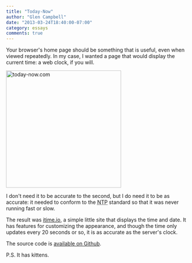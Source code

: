 ```yaml
---
title: "Today-Now"
author: "Glen Campbell"
date: "2013-03-24T18:40:00-07:00"
category: essays
comments: true
---
```


Your browser's home page should be something that is useful, even when
viewed repeatedly. In my case, I wanted a page that would display the
current time: a web clock, if you will.

<a href="http://www.flickr.com/photos/gecampbell/8589451624/" title="today-now.com by gecampbell, on Flickr"><img src="http://farm9.staticflickr.com/8377/8589451624_fef3f7b3ab_n.jpg" width="315" height="320" alt="today-now.com"></a>

I don't need it to be accurate to the second, but I do need it to be
as accurate: it needed to conform to the
<abbr title="Network Time Protocol">NTP</abbr> standard so that it was
never running fast or slow.

The result was [itime.io](http://itime.io), a simple little
site that displays the time and date. It has features for customizing
the appearance, and though the time only updates every 20 seconds or
so, it is as accurate as the server's clock.

The source code is
[available on Github](https://github.com/gecampbell/today-now.com).

P.S. It has kittens.
